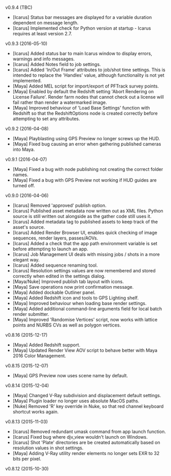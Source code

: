 v0.9.4 (TBC)
-	[Icarus] Status bar messages are displayed for a variable duration dependent on message length.
-	[Icarus] Implemented check for Python version at startup - Icarus requires at least version 2.7.

v0.9.3 (2016-05-10)
-	[Icarus] Added status bar to main Icarus window to display errors, warnings and info messages.
-	[Icarus] Added Notes field to job settings.
-	[Icarus] Added 'In/Out Frame' attributes to job/shot time settings. This is intended to replace the 'Handles' value, although functionality is not yet implemented.
-	[Maya] Added MEL script for import/export of PFTrack survey points.
-	[Maya] Enabled by default the Redshift setting 'Abort Rendering on License Failure'. Render farm nodes that cannot check out a license will fail rather than render a watermarked image.
-	[Maya] Improved behaviour of 'Load Base Settings' function with Redshift so that the RedshiftOptions node is created correctly before attempting to set any attributes.

v0.9.2 (2016-04-08)
-	[Maya] Playblasting using GPS Preview no longer screws up the HUD.
-	[Maya] Fixed bug causing an error when gathering published cameras into Maya.

v0.9.1 (2016-04-07)
-	[Maya] Fixed a bug with node publishing not creating the correct folder names.
-	[Maya] Fixed a bug with GPS Preview not working if HUD guides are turned off.

v0.9.0 (2016-04-06)
-	[Icarus] Removed 'approved' publish option.
-	[Icarus] Published asset metadata now written out as XML files. Python source is still written out alongside as the gather code still uses it.
-	[Icarus] Added metadata tag to published assets to keep track of the asset's source.
-	[Icarus] Added Render Browser UI, enables quick checking of image sequences, render layers, passes/AOVs.
-	[Icarus] Added a check that the app path environment variable is set before attempting to launch an app.
-	[Icarus] Job Management UI deals with missing jobs / shots in a more elegant way.
-	[Icarus] Added sequence renaming tool.
-	[Icarus] Resolution settings values are now remembered and stored correctly when edited in the settings dialog.
-	[Maya/Nuke] Improved publish tab layout with icons.
-	[Maya] Save operations now print confirmation message.
-	[Maya] Added dockable Outliner panel.
-	[Maya] Added Redshift icon and tools to GPS Lighting shelf.
-	[Maya] Improved behaviour when loading base render settings.
-	[Maya] Added additional command-line arguments field for local batch render submitter.
-	[Maya] Improved 'Randomise Vertices' script, now works with lattice points and NURBS CVs as well as polygon vertices.

v0.8.16 (2015-12-17)
-	[Maya] Added Redshift support.
-	[Maya] Updated Render View AOV script to behave better with Maya 2016 Color Management.

v0.8.15 (2015-12-07)
-	[Maya] GPS Preview now uses scene name by default.

v0.8.14 (2015-12-04)
-	[Maya] Changed V-Ray subdivision and displacement default settings.
-	[Maya] Plugin loader no longer uses absolute MacOS paths.
-	[Nuke] Removed 'R' key override in Nuke, so that red channel keyboard shortcut works again.

v0.8.13 (2015-11-03)
-	[Icarus] Removed redundant umask command from app launch function.
-	[Icarus] Fixed bug where djv_view wouldn't launch on Windows.
-	[Icarus] Shot 'Plate' directories are be created automatically based on resolution values in shot settings.
-	[Maya] Adding V-Ray utility render elements no longer sets EXR to 32 bits per pixel.

v0.8.12 (2015-10-30)
